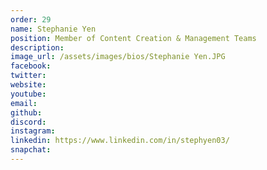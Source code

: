 ```yaml
---
order: 29
name: Stephanie Yen
position: Member of Content Creation & Management Teams
description: 
image_url: /assets/images/bios/Stephanie Yen.JPG
facebook: 
twitter: 
website: 
youtube: 
email: 
github: 
discord: 
instagram: 
linkedin: https://www.linkedin.com/in/stephyen03/
snapchat: 
---
```

